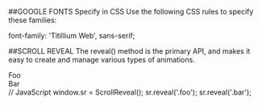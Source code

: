 ##GOOGLE FONTS
Specify in CSS
Use the following CSS rules to specify these families:

font-family: 'Titillium Web', sans-serif;

##SCROLL REVEAL
The reveal() method is the primary API, and makes it easy to create and manage various types of animations.

<!-- HTML -->
<div class="foo"> Foo </div>
<div class="bar"> Bar </div>
// JavaScript
window.sr = ScrollReveal();
sr.reveal('.foo');
sr.reveal('.bar');